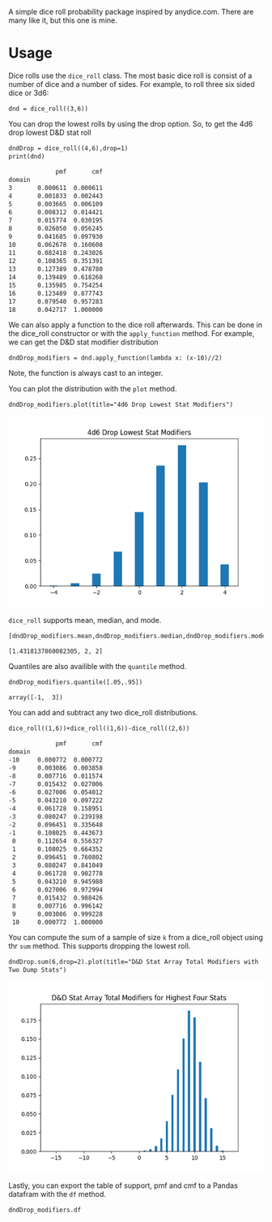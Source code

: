A simple dice roll probability package inspired by anydice.com. There are many like it, but this one is mine.

# Usage

Dice rolls use the `dice_roll` class. The most basic dice roll is consist of a number of dice and a number of sides. For example, to roll three six sided dice or 3d6:

```
dnd = dice_roll((3,6))
```

You can drop the lowest rolls by using the drop option. So, to get the 4d6 drop lowest D&D stat roll

```
dndDrop = dice_roll((4,6),drop=1)
print(dnd)
```

```
             pmf       cmf
domain                    
3       0.000611  0.000611
4       0.001833  0.002443
5       0.003665  0.006109
6       0.008312  0.014421
7       0.015774  0.030195
8       0.026050  0.056245
9       0.041685  0.097930
10      0.062678  0.160608
11      0.082418  0.243026
12      0.108365  0.351391
13      0.127389  0.478780
14      0.139489  0.618268
15      0.135985  0.754254
16      0.123489  0.877743
17      0.079540  0.957283
18      0.042717  1.000000
```

We can also apply a function to the dice roll afterwards. This can be done in the dice_roll constructor or with the `apply_function` method. For example, we can get the D&D stat modifier distribution

```
dndDrop_modifiers = dnd.apply_function(lambda x: (x-10)//2)
```
Note, the function is always cast to an integer.

You can plot the distribution with the `plot` method.

```
dndDrop_modifiers.plot(title="4d6 Drop Lowest Stat Modifiers")
```

![4d6 Drop Lowest Stat Modifiers Plot](https://github.com/jtrainrva/dice_roller/blob/main/dndDrop_modifiers.png?raw=True)

`dice_roll` supports mean, median, and mode.

```
[dndDrop_modifiers.mean,dndDrop_modifiers.median,dndDrop_modifiers.mode]
```

```
[1.4318137860082305, 2, 2]
```

Quantiles are also availible with the `quantile` method.

```
dndDrop_modifiers.quantile([.05,.95])
```

```
array([-1,  3])
```

You can add and subtract any two dice_roll distributions.

```
dice_roll((1,6))+dice_roll((1,6))-dice_roll((2,6))
```

```
             pmf       cmf
domain                    
-10     0.000772  0.000772
-9      0.003086  0.003858
-8      0.007716  0.011574
-7      0.015432  0.027006
-6      0.027006  0.054012
-5      0.043210  0.097222
-4      0.061728  0.158951
-3      0.080247  0.239198
-2      0.096451  0.335648
-1      0.108025  0.443673
 0      0.112654  0.556327
 1      0.108025  0.664352
 2      0.096451  0.760802
 3      0.080247  0.841049
 4      0.061728  0.902778
 5      0.043210  0.945988
 6      0.027006  0.972994
 7      0.015432  0.988426
 8      0.007716  0.996142
 9      0.003086  0.999228
 10     0.000772  1.000000
```

You can compute the sum of a sample of size `k` from a dice_roll object using thr `sum` method. This supports dropping the lowest roll.

```
dndDrop.sum(6,drop=2).plot(title="D&D Stat Array Total Modifiers with Two Dump Stats")
```

![D&D Stat Array Total Modifiers with Two Dump](https://github.com/jtrainrva/dice_roller/blob/main/dndarray_modifiers_dumpstats.png?raw=True)

Lastly, you can export the table of support, pmf and cmf to a Pandas datafram with the `df` method.

```
dndDrop_modifiers.df
```
